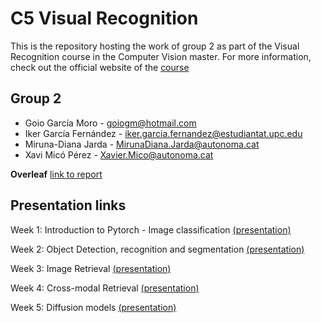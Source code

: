 # C5 Visual Recognition #
This is the repository hosting the work of group 2 as part of the Visual Recognition course in the Computer Vision master. For more information, check out the official website of the [course](https://mcv.uab.cat/c5-visual-recognition/)

## Group 2 ##
* Goio García Moro - goiogm@hotmail.com
* Iker García Fernández - iker.garcia.fernandez@estudiantat.upc.edu
* Miruna-Diana Jarda - MirunaDiana.Jarda@autonoma.cat
* Xavi Micó Pérez - Xavier.Mico@autonoma.cat

**Overleaf**
[link to report](https://www.overleaf.com/read/nkvrrpfjvkcd#5515d9)

**Presentation links**
----------------------
Week 1: Introduction to Pytorch - Image classification [(presentation)](https://www.canva.com/design/DAF9zKCwxqk/Nj-uTwDky7idcXGiRuz1Sw/edit?utm_content=DAF9zKCwxqk&utm_campaign=designshare&utm_medium=link2&utm_source=sharebutton)

Week 2: Object Detection, recognition and segmentation [(presentation)](https://www.canva.com/design/DAF-K9v6JfM/3KtCGdwvkE4bn4PzEaV9CA/view?utm_content=DAF-K9v6JfM&utm_campaign=designshare&utm_medium=link&utm_source=editor)

Week 3: Image Retrieval [(presentation)](https://www.canva.com/design/DAF_C630Oes/UVHSqzIAvl0ZtN13VOqL6A/view?utm_content=DAF_C630Oes&utm_campaign=designshare&utm_medium=link&utm_source=editor)

Week 4: Cross-modal Retrieval [(presentation)](https://www.canva.com/design/DAGBv7v79ow/OIz4DhNw2qjuBor9ov_GuQ/view?utm_content=DAGBv7v79ow&utm_campaign=designshare&utm_medium=link&utm_source=editor)

Week 5: Diffusion models [(presentation)](https://www.canva.com/design/DAGCBH5LVWU/_qER65GYT657VWMBkT41dg/view)
